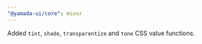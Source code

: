 ```yaml
---
"@yamada-ui/core": minor
---
```


Added `tint`, `shade`, `transparentize` and `tone` CSS value functions.
